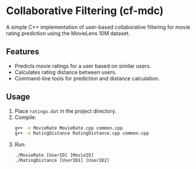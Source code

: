 # Collaborative Filtering (cf-mdc)

A simple C++ implementation of user-based collaborative filtering for movie rating prediction using the MovieLens 10M dataset.

## Features

- Predicts movie ratings for a user based on similar users.
- Calculates rating distance between users.
- Command-line tools for prediction and distance calculation.

## Usage

1. Place `ratings.dat` in the project directory.
2. Compile:
    ```sh
    g++ -o MovieRate MovieRate.cpp common.cpp
    g++ -o RatingDistance RatingDistance.cpp common.cpp
    ```
3. Run:
    ```
    ./MovieRate [UserID] [MovieID]
    ./RatingDistance [UserID1] [UserID2]
    ```
